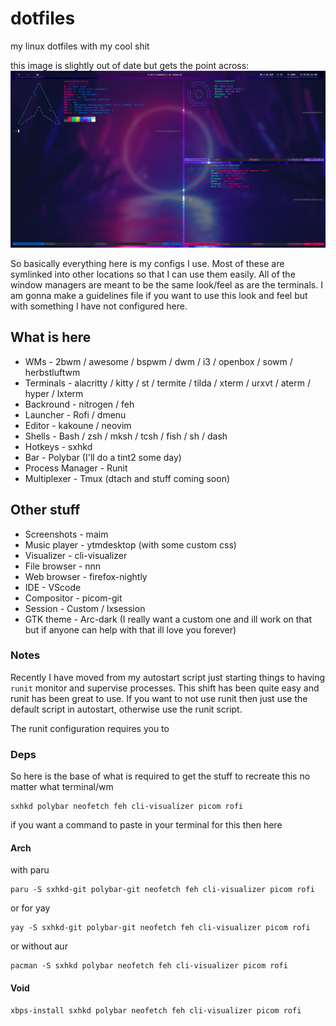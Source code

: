 # dotfiles
my linux dotfiles with my cool shit

this image is slightly out of date but gets the point across:
<img src="https://raw.githubusercontent.com/eatmyvenom/dotfiles/main/images/main.png">

So basically everything here is my configs I use. Most of these are symlinked into other locations so that I can use them easily.
All of the window managers are meant to be the same look/feel as are the terminals.
I am gonna make a guidelines file if you want to use this look and feel but with something I have not configured here.

## What is here

* WMs             - 2bwm / awesome / bspwm / dwm / i3 / openbox / sowm / herbstluftwm
* Terminals       - alacritty / kitty / st / termite / tilda / xterm / urxvt / aterm / hyper / lxterm
* Backround       - nitrogen / feh
* Launcher        - Rofi / dmenu
* Editor          - kakoune / neovim
* Shells          - Bash / zsh / mksh / tcsh / fish / sh / dash 
* Hotkeys         - sxhkd
* Bar             - Polybar (I'll do a tint2 some day)
* Process Manager - Runit
* Multiplexer     - Tmux (dtach and stuff coming soon)

## Other stuff

* Screenshots  - maim
* Music player - ytmdesktop (with some custom css)
* Visualizer   - cli-visualizer
* File browser - nnn 
* Web browser  - firefox-nightly
* IDE          - VScode
* Compositor   - picom-git 
* Session      - Custom / lxsession
* GTK theme    - Arc-dark (I really want a custom one and ill work on that but if anyone can help with that ill love you forever)

### Notes

Recently I have moved from my autostart script just starting things to having `runit` monitor and supervise processes. This shift has been quite easy and runit has been great to use. If you want to not use runit then just use the default script in autostart, otherwise use the runit script.

The runit configuration requires you to 

### Deps

So here is the base of what is required to get the stuff to recreate this no matter what terminal/wm

```
sxhkd polybar neofetch feh cli-visualizer picom rofi
```

if you want a command to paste in your terminal for this then here

#### Arch

with paru
```
paru -S sxhkd-git polybar-git neofetch feh cli-visualizer picom rofi
```

or for yay
```
yay -S sxhkd-git polybar-git neofetch feh cli-visualizer picom rofi
```

or without aur
```
pacman -S sxhkd polybar neofetch feh cli-visualizer picom rofi
```

#### Void
```
xbps-install sxhkd polybar neofetch feh cli-visualizer picom rofi
```

